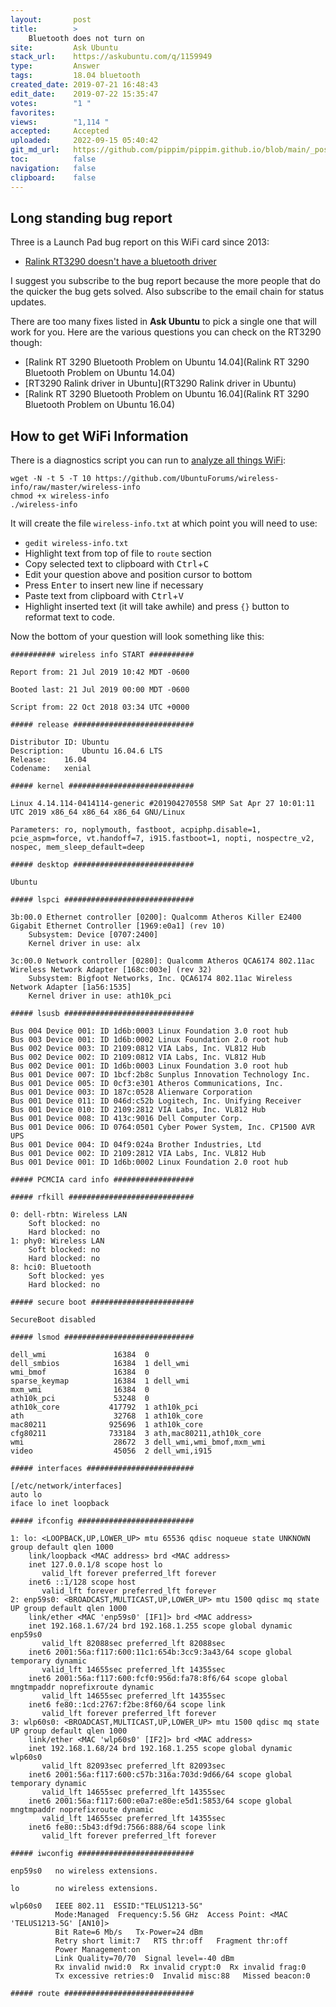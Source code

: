 ```yaml
---
layout:       post
title:        >
    Bluetooth does not turn on
site:         Ask Ubuntu
stack_url:    https://askubuntu.com/q/1159949
type:         Answer
tags:         18.04 bluetooth
created_date: 2019-07-21 16:48:43
edit_date:    2019-07-22 15:35:47
votes:        "1 "
favorites:    
views:        "1,114 "
accepted:     Accepted
uploaded:     2022-09-15 05:40:42
git_md_url:   https://github.com/pippim/pippim.github.io/blob/main/_posts/2019/2019-07-21-Bluetooth-does-not-turn-on.md
toc:          false
navigation:   false
clipboard:    false
---
```


## Long standing bug report

Three is a Launch Pad bug report on this WiFi card since 2013:

- [Ralink RT3290 doesn't have a bluetooth driver][1]

I suggest you subscribe to the bug report because the more people that do the quicker the bug gets solved. Also subscribe to the email chain for status updates.

There are too many fixes listed in **Ask Ubuntu** to pick a single one that will work for you. Here are the various questions you can check on the RT3290 though:

- [Ralink RT 3290 Bluetooth Problem on Ubuntu 14.04](Ralink RT 3290 Bluetooth Problem on Ubuntu 14.04)
- [RT3290 Ralink driver in Ubuntu](RT3290 Ralink driver in Ubuntu)
- [Ralink RT 3290 Bluetooth Problem on Ubuntu 16.04](Ralink RT 3290 Bluetooth Problem on Ubuntu 16.04)

## How to get WiFi Information

There is a diagnostics script you can run to [analyze all things WiFi][2]:

``` 
wget -N -t 5 -T 10 https://github.com/UbuntuForums/wireless-info/raw/master/wireless-info
chmod +x wireless-info
./wireless-info
```

It will create the file `wireless-info.txt` at which point you will need to use:

- `gedit wireless-info.txt`
- Highlight text from top of file to `route` section
- Copy selected text to clipboard with <kbd>Ctrl</kbd>+<kbd>C</kbd>
- Edit your question above and position cursor to bottom
- Press <kbd>Enter</kbd> to insert new line if necessary
- Paste text from clipboard with <kbd>Ctrl</kbd>+<kbd>V</kbd>
- Highlight inserted text (it will take awhile) and press `{}` button to reformat text to code.

Now the bottom of your question will look something like this:

``` 
########## wireless info START ##########

Report from: 21 Jul 2019 10:42 MDT -0600

Booted last: 21 Jul 2019 00:00 MDT -0600

Script from: 22 Oct 2018 03:34 UTC +0000

##### release ###########################

Distributor ID:	Ubuntu
Description:	Ubuntu 16.04.6 LTS
Release:	16.04
Codename:	xenial

##### kernel ############################

Linux 4.14.114-0414114-generic #201904270558 SMP Sat Apr 27 10:01:11 UTC 2019 x86_64 x86_64 x86_64 GNU/Linux

Parameters: ro, noplymouth, fastboot, acpiphp.disable=1, pcie_aspm=force, vt.handoff=7, i915.fastboot=1, nopti, nospectre_v2, nospec, mem_sleep_default=deep

##### desktop ###########################

Ubuntu

##### lspci #############################

3b:00.0 Ethernet controller [0200]: Qualcomm Atheros Killer E2400 Gigabit Ethernet Controller [1969:e0a1] (rev 10)
	Subsystem: Device [0707:2400]
	Kernel driver in use: alx

3c:00.0 Network controller [0280]: Qualcomm Atheros QCA6174 802.11ac Wireless Network Adapter [168c:003e] (rev 32)
	Subsystem: Bigfoot Networks, Inc. QCA6174 802.11ac Wireless Network Adapter [1a56:1535]
	Kernel driver in use: ath10k_pci

##### lsusb #############################

Bus 004 Device 001: ID 1d6b:0003 Linux Foundation 3.0 root hub
Bus 003 Device 001: ID 1d6b:0002 Linux Foundation 2.0 root hub
Bus 002 Device 003: ID 2109:0812 VIA Labs, Inc. VL812 Hub
Bus 002 Device 002: ID 2109:0812 VIA Labs, Inc. VL812 Hub
Bus 002 Device 001: ID 1d6b:0003 Linux Foundation 3.0 root hub
Bus 001 Device 007: ID 1bcf:2b8c Sunplus Innovation Technology Inc. 
Bus 001 Device 005: ID 0cf3:e301 Atheros Communications, Inc. 
Bus 001 Device 003: ID 187c:0528 Alienware Corporation 
Bus 001 Device 011: ID 046d:c52b Logitech, Inc. Unifying Receiver
Bus 001 Device 010: ID 2109:2812 VIA Labs, Inc. VL812 Hub
Bus 001 Device 008: ID 413c:9016 Dell Computer Corp. 
Bus 001 Device 006: ID 0764:0501 Cyber Power System, Inc. CP1500 AVR UPS
Bus 001 Device 004: ID 04f9:024a Brother Industries, Ltd 
Bus 001 Device 002: ID 2109:2812 VIA Labs, Inc. VL812 Hub
Bus 001 Device 001: ID 1d6b:0002 Linux Foundation 2.0 root hub

##### PCMCIA card info ##################

##### rfkill ############################

0: dell-rbtn: Wireless LAN
	Soft blocked: no
	Hard blocked: no
1: phy0: Wireless LAN
	Soft blocked: no
	Hard blocked: no
8: hci0: Bluetooth
	Soft blocked: yes
	Hard blocked: no

##### secure boot #######################

SecureBoot disabled

##### lsmod #############################

dell_wmi               16384  0
dell_smbios            16384  1 dell_wmi
wmi_bmof               16384  0
sparse_keymap          16384  1 dell_wmi
mxm_wmi                16384  0
ath10k_pci             53248  0
ath10k_core           417792  1 ath10k_pci
ath                    32768  1 ath10k_core
mac80211              925696  1 ath10k_core
cfg80211              733184  3 ath,mac80211,ath10k_core
wmi                    28672  3 dell_wmi,wmi_bmof,mxm_wmi
video                  45056  2 dell_wmi,i915

##### interfaces ########################

[/etc/network/interfaces]
auto lo
iface lo inet loopback

##### ifconfig ##########################

1: lo: <LOOPBACK,UP,LOWER_UP> mtu 65536 qdisc noqueue state UNKNOWN group default qlen 1000
    link/loopback <MAC address> brd <MAC address>
    inet 127.0.0.1/8 scope host lo
       valid_lft forever preferred_lft forever
    inet6 ::1/128 scope host 
       valid_lft forever preferred_lft forever
2: enp59s0: <BROADCAST,MULTICAST,UP,LOWER_UP> mtu 1500 qdisc mq state UP group default qlen 1000
    link/ether <MAC 'enp59s0' [IF1]> brd <MAC address>
    inet 192.168.1.67/24 brd 192.168.1.255 scope global dynamic enp59s0
       valid_lft 82088sec preferred_lft 82088sec
    inet6 2001:56a:f117:600:11c1:654b:3cc9:3a43/64 scope global temporary dynamic 
       valid_lft 14655sec preferred_lft 14355sec
    inet6 2001:56a:f117:600:fcf0:956d:fa78:8f6/64 scope global mngtmpaddr noprefixroute dynamic 
       valid_lft 14655sec preferred_lft 14355sec
    inet6 fe80::1cd:2767:f2be:8f60/64 scope link 
       valid_lft forever preferred_lft forever
3: wlp60s0: <BROADCAST,MULTICAST,UP,LOWER_UP> mtu 1500 qdisc mq state UP group default qlen 1000
    link/ether <MAC 'wlp60s0' [IF2]> brd <MAC address>
    inet 192.168.1.68/24 brd 192.168.1.255 scope global dynamic wlp60s0
       valid_lft 82093sec preferred_lft 82093sec
    inet6 2001:56a:f117:600:c57b:316a:703d:9d66/64 scope global temporary dynamic 
       valid_lft 14655sec preferred_lft 14355sec
    inet6 2001:56a:f117:600:e0a7:e80e:e5d1:5853/64 scope global mngtmpaddr noprefixroute dynamic 
       valid_lft 14655sec preferred_lft 14355sec
    inet6 fe80::5b43:df9d:7566:888/64 scope link 
       valid_lft forever preferred_lft forever

##### iwconfig ##########################

enp59s0   no wireless extensions.

lo        no wireless extensions.

wlp60s0   IEEE 802.11  ESSID:"TELUS1213-5G"  
          Mode:Managed  Frequency:5.56 GHz  Access Point: <MAC 'TELUS1213-5G' [AN10]>   
          Bit Rate=6 Mb/s   Tx-Power=24 dBm   
          Retry short limit:7   RTS thr:off   Fragment thr:off
          Power Management:on
          Link Quality=70/70  Signal level=-40 dBm  
          Rx invalid nwid:0  Rx invalid crypt:0  Rx invalid frag:0
          Tx excessive retries:0  Invalid misc:88   Missed beacon:0

##### route #############################
```


  [1]: https://bugs.launchpad.net/bluetooth/+bug/1189721
  [2]: https://github.com/UbuntuForums/wireless-info
